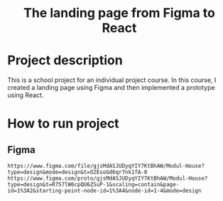 <h1 align="center">The landing page from Figma to React </h1>

# Project description

This is a school project for an individual project course. In this course, I created a landing page using Figma and then implemented a prototype using React.

# How to run project

## Figma
`https://www.figma.com/file/gjsMdASJUDyqYIY7KtBhAW/Modul-House?type=design&mode=design&t=O2EsoGd6qr7nk1fA-0`<br>
`https://www.figma.com/proto/gjsMdASJUDyqYIY7KtBhAW/Modul-House?type=design&t=R757lW6cpQU6ZSuP-1&scaling=contain&page-id=1%3A2&starting-point-node-id=1%3A4&node-id=1-4&mode=design`

